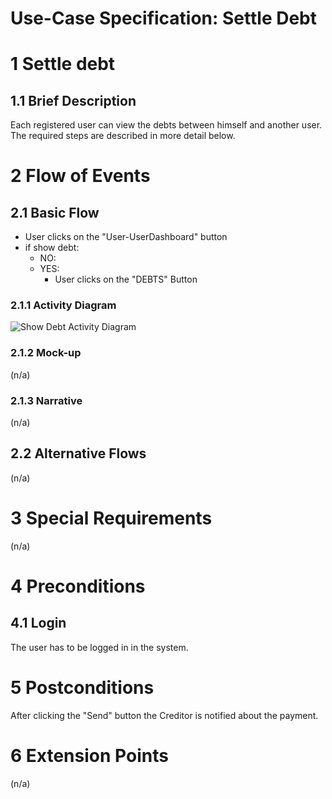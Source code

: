 # Use-Case Specification: Settle Debt

# 1 Settle debt

## 1.1 Brief Description
Each registered user can view the debts between himself and another user. The required steps are described in more detail below.

# 2 Flow of Events
## 2.1 Basic Flow
- User clicks on the "User-UserDashboard" button
- if show debt:
    - NO: 
    - YES:
        - User clicks on the "DEBTS" Button
         

### 2.1.1 Activity Diagram
![Show Debt Activity Diagram](https://drive.google.com/file/d/1umjLT3Gn-kGRwqs6XE5Z47J3vgr89pdp/view?usp=sharing)

### 2.1.2 Mock-up
(n/a)

### 2.1.3 Narrative
(n/a)

## 2.2 Alternative Flows
(n/a)

# 3 Special Requirements
(n/a)

# 4 Preconditions
## 4.1 Login
The user has to be logged in in the system.

# 5 Postconditions
After clicking the "Send" button the Creditor is notified about the payment. 
 
# 6 Extension Points
(n/a)